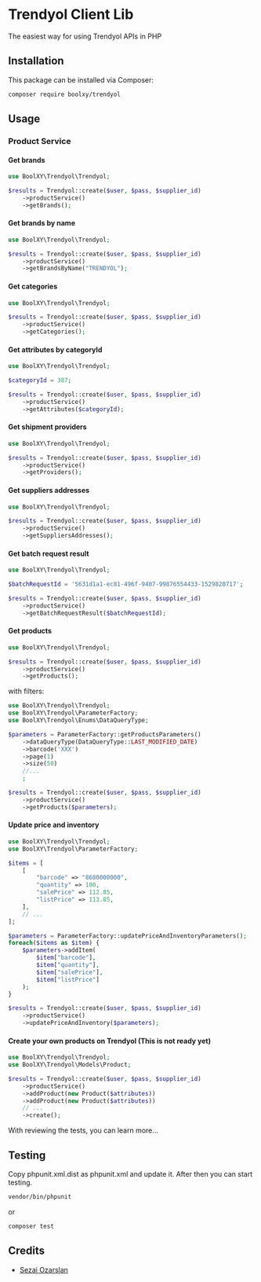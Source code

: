 # Trendyol Client Lib

The easiest way for using Trendyol APIs in PHP

## Installation

This package can be installed via Composer:

```bash
composer require boolxy/trendyol
```

## Usage

### Product Service

#### Get brands
```php
use BoolXY\Trendyol\Trendyol;

$results = Trendyol::create($user, $pass, $supplier_id)
    ->productService()
    ->getBrands();
```

#### Get brands by name
```php
use BoolXY\Trendyol\Trendyol;

$results = Trendyol::create($user, $pass, $supplier_id)
    ->productService()
    ->getBrandsByName("TRENDYOL");
```

#### Get categories
```php
use BoolXY\Trendyol\Trendyol;

$results = Trendyol::create($user, $pass, $supplier_id)
    ->productService()
    ->getCategories();
```

#### Get attributes by categoryId
```php
use BoolXY\Trendyol\Trendyol;

$categoryId = 387;

$results = Trendyol::create($user, $pass, $supplier_id)
    ->productService()
    ->getAttributes($categoryId);
```

#### Get shipment providers
```php
use BoolXY\Trendyol\Trendyol;

$results = Trendyol::create($user, $pass, $supplier_id)
    ->productService()
    ->getProviders();
```

#### Get suppliers addresses
```php
use BoolXY\Trendyol\Trendyol;

$results = Trendyol::create($user, $pass, $supplier_id)
    ->productService()
    ->getSuppliersAddresses();
```

#### Get batch request result
```php
use BoolXY\Trendyol\Trendyol;

$batchRequestId = '5631d1a1-ec81-496f-9407-99876554433-1529820717';

$results = Trendyol::create($user, $pass, $supplier_id)
    ->productService()
    ->getBatchRequestResult($batchRequestId);
```

#### Get products
```php
use BoolXY\Trendyol\Trendyol;

$results = Trendyol::create($user, $pass, $supplier_id)
    ->productService()
    ->getProducts();
```
with filters:
```php
use BoolXY\Trendyol\Trendyol;
use BoolXY\Trendyol\ParameterFactory;                             
use BoolXY\Trendyol\Enums\DataQueryType;

$parameters = ParameterFactory::getProductsParameters()
    ->dataQueryType(DataQueryType::LAST_MODIFIED_DATE)
    ->barcode('XXX')
    ->page(1)
    ->size(50)
    //...
    ;

$results = Trendyol::create($user, $pass, $supplier_id)
    ->productService()
    ->getProducts($parameters);
```

#### Update price and inventory
```php
use BoolXY\Trendyol\Trendyol;
use BoolXY\Trendyol\ParameterFactory;                             

$items = [
    [
        "barcode" => "8680000000",
        "quantity" => 100,
        "salePrice" => 112.85,
        "listPrice" => 113.85, 
    ],
    // ...
];

$parameters = ParameterFactory::updatePriceAndInventoryParameters();
foreach($items as $item) {
    $parameters->addItem(
        $item["barcode"],
        $item["quantity"],
        $item["salePrice"],
        $item["listPrice"]
    );
}

$results = Trendyol::create($user, $pass, $supplier_id)
    ->productService()
    ->updatePriceAndInventory($parameters);
```

#### Create your own products on Trendyol (This is not ready yet)

```php
use BoolXY\Trendyol\Trendyol;
use BoolXY\Trendyol\Models\Product;

$results = Trendyol::create($user, $pass, $supplier_id)
    ->productService()
    ->addProduct(new Product($attributes))
    ->addProduct(new Product($attributes))
    // ...
    ->create();
```

With reviewing the tests, you can learn more...

## Testing

Copy phpunit.xml.dist as phpunit.xml and update it. After then you can start testing.

```bash
vendor/bin/phpunit
```

or

```bash
composer test
```

## Credits

- [Sezai Ozarslan](https://github.com/sezaiozarslan)